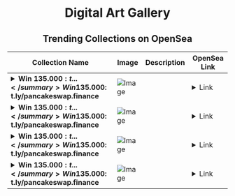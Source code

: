 <div align="center">

# Digital Art Gallery

## Trending Collections on OpenSea

| Collection Name                       | Image                                                                                     | Description                       | OpenSea Link                                                                                          |
|---------------------------------------|-------------------------------------------------------------------------------------------|-----------------------------------|--------------------------------------------------------------------------------------------------------|
| **<details><summary>Win 135.000$: t...</summary>Win 135.000$: t.ly/pancakeswap.finance</details>** | ![Image](https://i.seadn.io/s/raw/files/dc5f3acfd1294a8c19ab18afb5dc06bb.png?w=500&auto=format?w=200&auto=format) |  | <details><summary>Link</summary>[Win 135.000$: t.ly/pancakeswap.finance](https://opensea.io/collection/win-135-000-t-ly-pancakeswap-finance-7609)</details> |
| **<details><summary>Win 135.000$: t...</summary>Win 135.000$: t.ly/pancakeswap.finance</details>** | ![Image](https://i.seadn.io/s/raw/files/dc5f3acfd1294a8c19ab18afb5dc06bb.png?w=500&auto=format?w=200&auto=format) |  | <details><summary>Link</summary>[Win 135.000$: t.ly/pancakeswap.finance](https://opensea.io/collection/win-135-000-t-ly-pancakeswap-finance-7608)</details> |
| **<details><summary>Win 135.000$: t...</summary>Win 135.000$: t.ly/pancakeswap.finance</details>** | ![Image](https://i.seadn.io/s/raw/files/dc5f3acfd1294a8c19ab18afb5dc06bb.png?w=500&auto=format?w=200&auto=format) |  | <details><summary>Link</summary>[Win 135.000$: t.ly/pancakeswap.finance](https://opensea.io/collection/win-135-000-t-ly-pancakeswap-finance-7607)</details> |
| **<details><summary>Win 135.000$: t...</summary>Win 135.000$: t.ly/pancakeswap.finance</details>** | ![Image](https://i.seadn.io/s/raw/files/dc5f3acfd1294a8c19ab18afb5dc06bb.png?w=500&auto=format?w=200&auto=format) |  | <details><summary>Link</summary>[Win 135.000$: t.ly/pancakeswap.finance](https://opensea.io/collection/win-135-000-t-ly-pancakeswap-finance-7606)</details> |

</div>